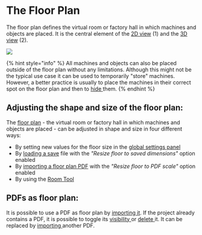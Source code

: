 # The Floor Plan

The floor plan defines the virtual room or factory hall in which machines and objects are placed. It is the central element of the [2D view](the-2d-panel.md) (1) and the [3D view](the-3d-panel.md) (2).

![](../../../.gitbook/assets/iVP\_floor\_plan\_2D\_and\_3D.jpg)

{% hint style="info" %}
All machines and objects can also be placed outside of the floor plan without any limitations. Although this might not be the typical use case it can be used to temporarily "store" machines. However, a better practice is usually to place the machines in their correct spot on the floor plan and then to [hide ](the-machine-list.md#visibility)them.
{% endhint %}

## Adjusting the shape and size of the floor plan:

The [floor plan](the-floor-plan.md) - the virtual room or factory hall in which machines and objects are placed - can be adjusted in shape and size in four different ways:

* By setting new values for the floor size in the [global settings panel](settings-panel.md#global-settings)
* By [loading a save](../getting-started/loading-projects.md) file with the _"Resize floor to saved dimensions"_  option enabled
* By [importing a floor plan PDF](../getting-started/importing-pdfs.md#pdf-import-settings) with the _"Resize floor to PDF scale"_ option enabled
* By using the [Room Tool](../advanced-tools/the-room-tool.md)

## PDFs as floor plan:

It is possible to use a PDF as floor plan by [importing it](../getting-started/importing-pdfs.md). If the project already contains a PDF, it is possible to toggle its [visibility ](../getting-started/pdf-visibility.md)or [delete ](../getting-started/delete-pdfs.md)it. It can be replaced by [importing ](../getting-started/importing-pdfs.md)another PDF.
